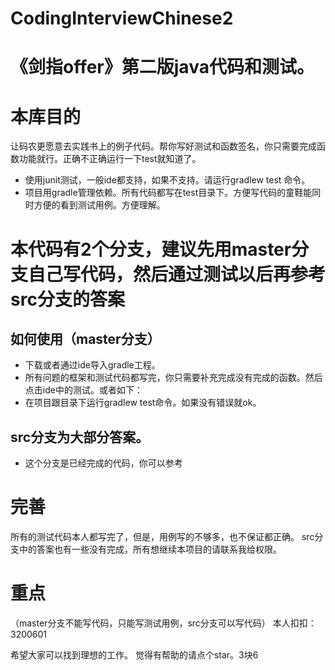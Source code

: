 # CodingInterviewChinese2
# 《剑指offer》第二版java代码和测试。
# 本库目的
让码农更愿意去实践书上的例子代码。帮你写好测试和函数签名，你只需要完成函数功能就行。正确不正确运行一下test就知道了。
* 使用junit测试，一般ide都支持，如果不支持。请运行gradlew test 命令。
* 项目用gradle管理依赖。所有代码都写在test目录下。方便写代码的童鞋能同时方便的看到测试用例。方便理解。
# 本代码有2个分支，建议先用master分支自己写代码，然后通过测试以后再参考src分支的答案
## 如何使用（master分支）
* 下载或者通过ide导入gradle工程。
* 所有问题的框架和测试代码都写完，你只需要补充完成没有完成的函数。然后点击ide中的测试。或者如下：
* 在项目跟目录下运行gradlew test命令。如果没有错误就ok。
## src分支为大部分答案。
* 这个分支是已经完成的代码，你可以参考
# 完善
所有的测试代码本人都写完了，但是，用例写的不够多，也不保证都正确。
src分支中的答案也有一些没有完成，所有想继续本项目的请联系我给权限。
# 重点
（master分支不能写代码，只能写测试用例，src分支可以写代码）
本人扣扣：3200601

希望大家可以找到理想的工作。
觉得有帮助的请点个star。3块6

